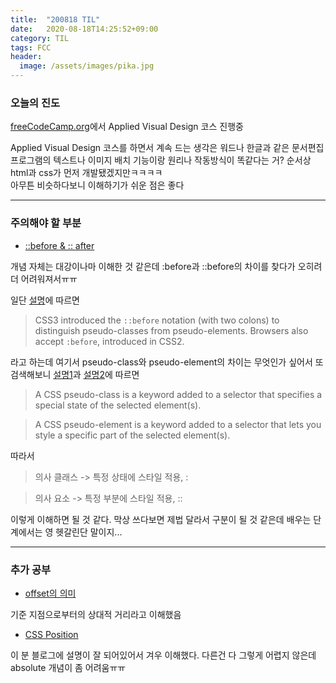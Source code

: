 ```yaml
---
title:  "200818 TIL"
date:   2020-08-18T14:25:52+09:00
category: TIL
tags: FCC
header:
  image: /assets/images/pika.jpg
---
```


<h3>오늘의 진도</h3>

[freeCodeCamp.org](https://www.freecodecamp.org/)에서 Applied Visual Design 코스 진행중

Applied Visual Design 코스를 하면서 계속 드는 생각은 워드나 한글과 같은 문서편집 프로그램의 텍스트나 이미지 배치 기능이랑 원리나 작동방식이 똑같다는 거? 순서상 html과 css가 먼저 개발됐겠지만ㅋㅋㅋㅋ
<br>아무튼 비슷하다보니 이해하기가 쉬운 점은 좋다

<hr>

<h3>주의해야 할 부분</h3>

 - [::before & :: after](https://www.freecodecamp.org/learn/responsive-web-design/applied-visual-design/create-a-more-complex-shape-using-css-and-html)

개념 자체는 대강이나마 이해한 것 같은데 :before과 ::before의 차이를 찾다가 오히려 더 어려워져서ㅠㅠ

일단 [설명](https://developer.mozilla.org/en-US/docs/Web/CSS/::before)에 따르면 
>CSS3 introduced the ```::before``` notation (with two colons) to distinguish pseudo-classes from pseudo-elements. Browsers also accept ```:before```, introduced in CSS2.

라고 하는데 여기서 pseudo-class와 pseudo-element의 차이는 무엇인가 싶어서 또 검색해보니 [설명1](https://developer.mozilla.org/en-US/docs/Web/CSS/Pseudo-classes)과 [설명2](https://developer.mozilla.org/en-US/docs/Web/CSS/Pseudo-classes)에 따르면

>A CSS pseudo-class is a keyword added to a selector that specifies a special state of the selected element(s).

>A CSS pseudo-element is a keyword added to a selector that lets you style a specific part of the selected element(s).

따라서
>의사 클래스 -> 특정 상태에 스타일 적용, : 

>의사 요소 -> 특정 부분에 스타일 적용, ::

이렇게 이해하면 될 것 같다. 막상 쓰다보면 제법 달라서 구분이 될 것 같은데 배우는 단계에서는 영 헷갈린단 말이지...

<hr>

 <h3>추가 공부</h3>
 
 - [offset의 의미](https://ko.wikipedia.org/wiki/%EC%98%A4%ED%94%84%EC%85%8B_(%EC%BB%B4%ED%93%A8%ED%84%B0_%EA%B3%BC%ED%95%99))

기준 지점으로부터의 상대적 거리라고 이해했음

 - [CSS Position](https://victorydntmd.tistory.com/185)

이 분 블로그에 설명이 잘 되어있어서 겨우 이해했다. 다른건 다 그렇게 어렵지 않은데 absolute 개념이 좀 어려움ㅠㅠ